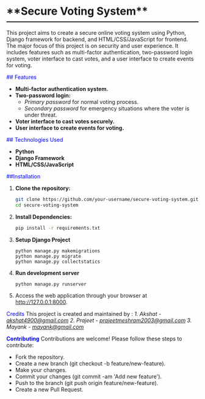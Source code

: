 <h1 style="border-bottom: 2px solid #000; padding-bottom: 10px;">**Secure Voting System**</h1>

This project aims to create a secure online voting system using Python, Django framework for backend, and HTML/CSS/JavaScript for frontend. The major focus of this project is on security and user experience. It includes features such as multi-factor authentication, two-password login system, voter interface to cast votes, and a user interface to create events for voting.

<span style="color:blue">## Features</span>

- **Multi-factor authentication system.**
- **Two-password login:**
  - *Primary password* for normal voting process.
  - *Secondary password* for emergency situations where the voter is under threat.
- **Voter interface to cast votes securely.**
- **User interface to create events for voting.**

<span style="color:blue">## Technologies Used</span>

- **Python**
- **Django Framework**
- **HTML/CSS/JavaScript**

<span style="color:blue">##Installation

1. **Clone the repository:**

   ```bash
   git clone https://github.com/your-username/secure-voting-system.git
   cd secure-voting-system
   ```
2. **Install Dependencies:**
   ```bash
   pip install -r requirements.txt
   ```
3. **Setup Django Project**
   ```
   python manage.py makemigrations
   python manage.py migrate
   python manage.py collectstatics
   ```
4. **Run development server**
   ```
   python manage.py runserver
   ```
5. Access the web application through your browser at http://127.0.0.1:8000.

<span style="color:blue">Credits</span>
This project is created and maintained by :
     *1. Akshat - akshat4900@gmail.com
      2. Prajeet - prajeetmeshram2003@gmail.com
      3. Mayank - mayank@gmail.com*


<span style="color:blue">**Contributing**</span>
Contributions are welcome! Please follow these steps to contribute:

 - Fork the repository.
 - Create a new branch (git checkout -b feature/new-feature).
 - Make your changes.
 - Commit your changes (git commit -am 'Add new feature').
 - Push to the branch (git push origin feature/new-feature).
 - Create a new Pull Request.
